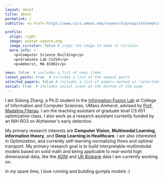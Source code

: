 ```yaml
---
layout: about
title: about
permalink: /
subtitle: <a href='https://www.cics.umass.edu/research/group/information-fusion-lab'>Information Fusion Lab @UMass Amherst CICS</a>.<!-- Address. Contacts. Moto. Etc.-->

profile:
  align: right
  image: avatar-sqaure.png
  image_circular: false # crops the image to make it circular
  more_info: >
    <p>Computer Science Building</p>
    <p>Graduate Lab CS254</p>
    <p>Amherst, MA 01002</p>

news: false  # includes a list of news items
latest_posts: true  # includes a list of the newest posts
selected_papers: false # includes a list of papers marked as "selected={true}"
social: true  # includes social icons at the bottom of the page
---
```


I am Sidong Zhang, a Ph.D student in the [Information Fusion Lab](https://www.cics.umass.edu/research/group/information-fusion-lab) at College of Information and Computer Sciences, UMass Amherst, advised by [Prof. Madalina Fiterau](https://www.cics.umass.edu/people/fiterau-brostean-madalina). I am the teaching assistant of graduate level CS 651 optimization class. I also work as a research assistant currently funded by an NIH RO3 on Alzheimer's early detection. 

My primary research interests are **Computer Vision**, **Multimodal Learning**, **information theory**, and **Deep Learning in Healthcare**. I am also interested in Optimization, and currently self-learning normalizing flows and optimal transport. My primary research goal is to build interpretable mutlimdodal models based on solid math and being applicable to real-world high dimensional data, like the [ADNI](https://adni.loni.usc.edu/) and [UK Biobank](https://ukbiobank.ac.uk/) data I am currently working on. 

In my spare time, I love running and building gumpla models :)

